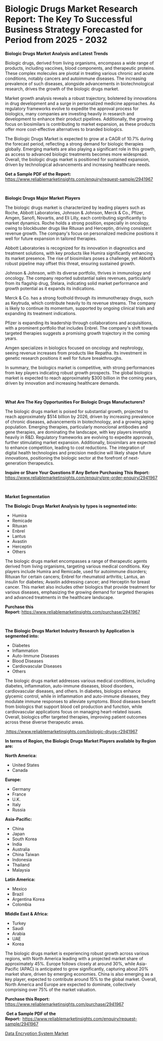 <p><h1>Biologic Drugs Market Research Report: The Key To Successful Business Strategy Forecasted for Period from 2025 - 2032</h1></p><p><strong>Biologic Drugs Market Analysis and Latest Trends</strong></p>
<p><p>Biologic drugs, derived from living organisms, encompass a wide range of products, including vaccines, blood components, and therapeutic proteins. These complex molecules are pivotal in treating various chronic and acute conditions, notably cancers and autoimmune diseases. The increasing prevalence of such diseases, alongside advancements in biotechnological research, drives the growth of the biologic drugs market.</p><p>Market growth analysis reveals a robust trajectory, bolstered by innovations in drug development and a surge in personalized medicine approaches. As regulatory frameworks evolve to expedite the approval process for biologics, many companies are investing heavily in research and development to enhance their product pipelines. Additionally, the growing focus on biosimilars is contributing to market expansion, as these products offer more cost-effective alternatives to branded biologics.</p><p>The Biologic Drugs Market is expected to grow at a CAGR of 10.7% during the forecast period, reflecting a strong demand for biologic therapies globally. Emerging markets are also playing a significant role in this growth, as access to advanced biologic treatments becomes more widespread. Overall, the biologic drugs market is positioned for sustained expansion, driven by technological advancements and increasing healthcare needs.</p></p>
<p><strong>Get a Sample PDF of the Report:&nbsp;</strong> <a href="https://www.reliablemarketinsights.com/enquiry/request-sample/2941967?utm_campaign=2244&utm_medium=2&utm_source=Github&utm_content=ia&utm_term=15032025&utm_id=biologic-drugs">https://www.reliablemarketinsights.com/enquiry/request-sample/2941967</a></p>
<p>&nbsp;</p>
<p><strong>Biologic Drugs Major Market Players</strong></p>
<p><p>The biologic drugs market is characterized by leading players such as Roche, Abbott Laboratories, Johnson & Johnson, Merck & Co., Pfizer, Amgen, Sanofi, Novartis, and Eli Lilly, each contributing significantly to market dynamics. Roche holds a strong position, especially in oncology, owing to blockbuster drugs like Rituxan and Herceptin, driving consistent revenue growth. The company's focus on personalized medicine positions it well for future expansion in tailored therapies.</p><p>Abbott Laboratories is recognized for its innovation in diagnostics and treatment solutions, with key products like Humira significantly enhancing its market presence. The rise of biosimilars poses a challenge, yet Abbott’s robust pipeline may offset this threat, ensuring sustained growth.</p><p>Johnson & Johnson, with its diverse portfolio, thrives in immunology and oncology. The company reported substantial sales revenues, particularly from its flagship drug, Stelara, indicating solid market performance and growth potential as it expands its indications.</p><p>Merck & Co. has a strong foothold through its immunotherapy drugs, such as Keytruda, which contribute heavily to its revenue streams. The company is likely to continue its momentum, supported by ongoing clinical trials and expanding its treatment indications.</p><p>Pfizer is expanding its leadership through collaborations and acquisitions, with a prominent portfolio that includes Enbrel. The company's shift towards targeted therapies suggests a promising growth trajectory in the coming years.</p><p>Amgen specializes in biologics focused on oncology and nephrology, seeing revenue increases from products like Repatha. Its investment in genetic research positions it well for future breakthroughs.</p><p>In summary, the biologics market is competitive, with strong performances from key players indicating robust growth prospects. The global biologics market is expected to reach approximately $300 billion in the coming years, driven by innovation and increasing healthcare demands.</p></p>
<p>&nbsp;</p>
<p><strong>What Are The Key Opportunities For Biologic Drugs Manufacturers?</strong></p>
<p><p>The biologic drugs market is poised for substantial growth, projected to reach approximately $514 billion by 2026, driven by increasing prevalence of chronic diseases, advancements in biotechnology, and a growing aging population. Emerging therapies, particularly monoclonal antibodies and gene therapies, are dominating the landscape, with key players investing heavily in R&D. Regulatory frameworks are evolving to expedite approvals, further stimulating market expansion. Additionally, biosimilars are expected to enhance competition, leading to cost reductions. The integration of digital health technologies and precision medicine will likely shape future innovations, positioning the biologic sector at the forefront of next-generation therapeutics.</p></p>
<p><strong>Inquire or Share Your Questions If Any Before Purchasing This Report:</strong> <a href="https://www.reliablemarketinsights.com/enquiry/pre-order-enquiry/2941967?utm_campaign=2244&utm_medium=2&utm_source=Github&utm_content=ia&utm_term=15032025&utm_id=biologic-drugs">https://www.reliablemarketinsights.com/enquiry/pre-order-enquiry/2941967</a></p>
<p>&nbsp;</p>
<p><strong>Market Segmentation</strong></p>
<p><strong>The Biologic Drugs Market Analysis by types is segmented into:</strong></p>
<p><ul><li>Humira</li><li>Remicade</li><li>Rituxan</li><li>Enbrel</li><li>Lantus</li><li>Avastin</li><li>Herceptin</li><li>Others</li></ul></p>
<p><p>The biologic drugs market encompasses a range of therapeutic agents derived from living organisms, targeting various medical conditions. Key players include Humira and Remicade, used for autoimmune disorders; Rituxan for certain cancers; Enbrel for rheumatoid arthritis; Lantus, an insulin for diabetes; Avastin addressing cancer; and Herceptin for breast cancer. This market also includes other biologics that provide treatment for various diseases, emphasizing the growing demand for targeted therapies and advanced treatments in the healthcare landscape.</p></p>
<p><strong>Purchase this Report:&nbsp;</strong><a href="https://www.reliablemarketinsights.com/purchase/2941967?utm_campaign=2244&utm_medium=2&utm_source=Github&utm_content=ia&utm_term=15032025&utm_id=biologic-drugs">https://www.reliablemarketinsights.com/purchase/2941967</a></p>
<p>&nbsp;</p>
<p><strong>The Biologic Drugs Market Industry Research by Application is segmented into:</strong></p>
<p><ul><li>Diabetes</li><li>Inflammation</li><li>Auto-Immune Diseases</li><li>Blood Diseases</li><li>Cardiovascular Diseases</li><li>Others</li></ul></p>
<p><p>The biologic drugs market addresses various medical conditions, including diabetes, inflammation, auto-immune diseases, blood disorders, cardiovascular diseases, and others. In diabetes, biologics enhance glycemic control, while in inflammation and auto-immune diseases, they modulate immune responses to alleviate symptoms. Blood diseases benefit from biologics that support blood cell production and function, while cardiovascular applications focus on managing heart-related issues. Overall, biologics offer targeted therapies, improving patient outcomes across these diverse therapeutic areas.</p></p>
<p><a href="https://www.reliablemarketinsights.com/biologic-drugs-r2941967?utm_campaign=2244&utm_medium=2&utm_source=Github&utm_content=ia&utm_term=15032025&utm_id=biologic-drugs">&nbsp;https://www.reliablemarketinsights.com/biologic-drugs-r2941967</a></p>
<p><strong>In terms of Region, the Biologic Drugs Market Players available by Region are:</strong></p>
<p>
    <p> <strong> North America: </strong>
        <ul>
            <li>United States</li>
            <li>Canada</li>
        </ul>
        </p> 
    <p> <strong> Europe: </strong>
        <ul>
            <li>Germany</li>
            <li>France</li>
            <li>U.K.</li>
            <li>Italy</li>
            <li>Russia</li>
        </ul>
        </p> 
    <p> <strong> Asia-Pacific: </strong>
        <ul>
            <li>China</li>
            <li>Japan</li>
            <li>South Korea</li>
            <li>India</li>
            <li>Australia</li>
            <li>China Taiwan</li>
            <li>Indonesia</li>
            <li>Thailand</li>
            <li>Malaysia</li>
        </ul>
        </p> 
    <p> <strong> Latin America: </strong>
        <ul>
            <li>Mexico</li>
            <li>Brazil</li>
            <li>Argentina Korea</li>
            <li>Colombia</li>
        </ul>
        </p> 
    <p> <strong> Middle East & Africa: </strong>
        <ul>
            <li>Turkey</li>
            <li>Saudi</li>
            <li>Arabia</li>
            <li>UAE</li>
            <li>Korea</li>
        </ul>
    </p>
    </p>
<p><p>The biologic drugs market is experiencing robust growth across various regions, with North America leading with a projected market share of approximately 45%. Europe follows closely at around 30%, while Asia-Pacific (APAC) is anticipated to grow significantly, capturing about 20% market share, driven by emerging economies. China is also emerging as a key player, expected to contribute around 15% to the global market. Overall, North America and Europe are expected to dominate, collectively comprising over 75% of the market valuation.</p></p>
<p><strong>Purchase this Report: </strong><a href="https://www.reliablemarketinsights.com/purchase/2941967?utm_campaign=2244&utm_medium=2&utm_source=Github&utm_content=ia&utm_term=15032025&utm_id=biologic-drugs">https://www.reliablemarketinsights.com/purchase/2941967</a></p>
<p>&nbsp;<strong>Get a Sample PDF of the Report:&nbsp;&nbsp;</strong><a href="https://www.reliablemarketinsights.com/enquiry/request-sample/2941967?utm_campaign=2244&utm_medium=2&utm_source=Github&utm_content=ia&utm_term=15032025&utm_id=biologic-drugs">https://www.reliablemarketinsights.com/enquiry/request-sample/2941967</a></p>
<p><strong></strong></p>
<p><p><a href="https://github.com/delindacallegari68/Market-Research-Report-List-1/blob/main/data-encryption-system-market.md?utm_campaign=2244&utm_medium=2&utm_source=Github&utm_content=ia&utm_term=15032025&utm_id=biologic-drugs">Data Encryption System Market</a></p></p>